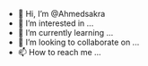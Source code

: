 - 👋 Hi, I’m @Ahmedsakra
- 👀 I’m interested in ...
- 🌱 I’m currently learning ...
- 💞️ I’m looking to collaborate on ...
- 📫 How to reach me ...

<!---
Ahmedsakra/Ahmedsakra is a ✨ special ✨ repository because its `README.md` (this file) appears on your GitHub profile.
You can click the Preview link to take a look at your changes.
--->
